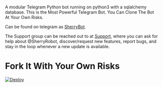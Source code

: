

A modular Telegram Python bot running on python3 with a sqlalchemy database. This is the Most Powerful Telegram Bot. You Can Clone The Bot At Your Own Risks.

Can be found on telegram as [SherryBot](https://t.me/SherryRobot).

The Support group can be reached out to at [Support](https://t.me/SherrySupportChat), where you can ask for help about @SherryRobot, discover/request new features, report bugs, and stay in the loop whenever a new update is available. 

# Fork It With Your Own Risks





[![Deploy](https://www.herokucdn.com/deploy/button.svg)](https://heroku.com/deploy?template=https://github.com/theinsaneguy/sherryRobot)

